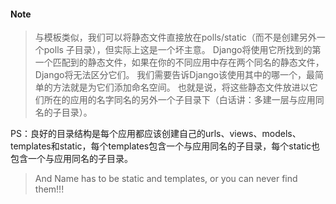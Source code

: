 #### Note

> 与模板类似，我们可以将静态文件直接放在polls/static（而不是创建另外一个polls 子目录），但实际上这是一个坏主意。
Django将使用它所找到的第一个匹配到的静态文件，如果在你的不同应用中存在两个同名的静态文件，Django将无法区分它们。
我们需要告诉Django该使用其中的哪一个，最简单的方法就是为它们添加命名空间。
也就是说，将这些静态文件放进以它们所在的应用的名字同名的另外一个子目录下（白话讲：多建一层与应用同名的子目录）。

PS：良好的目录结构是每个应用都应该创建自己的urls、views、models、templates和static，每个templates包含一个与应用同名的子目录，每个static也包含一个与应用同名的子目录。


> And Name has to be static and templates, or you can never find them!!!